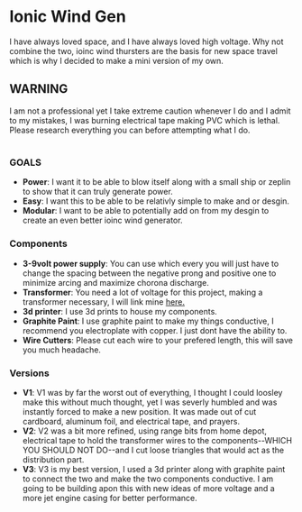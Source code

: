 # Ionic Wind Gen

I have always loved space, and I have always loved high voltage. Why not combine the two, ioinc wind thursters are the basis for new space travel which is why I decided to make a mini version of my own.

## **WARNING**
I am not a professional yet I take extreme caution whenever I do and I admit to my mistakes, I was burning electrical tape making PVC which is lethal. Please research everything you can before attempting what I do.

#

### **GOALS**
- **Power**: I want it to be able to blow itself along with a small ship or zeplin to show that it can truly generate power.
- **Easy**: I want this to be able to be relativly simple to make and or desgin.
- **Modular**: I want to be able to potentially add on from my desgin to create an even better ioinc wind generator.


### **Components**
- **3-9volt power supply**: You can use which every you will just have to change the spacing between the negative prong and positive one to minimize arcing and maximize chorona discharge.
- **Transformer**: You need a lot of voltage for this project, making a transformer necessary, I will link mine [here.](https://www.amazon.com/DEVMO-400000V-Step-up-High-Voltage-Generator/dp/B07T3XDMH8?pd_rd_w=AB0ob&content-id=amzn1.sym.55f2405b-2aa3-4fa1-95e2-48a0da8f4e9a&pf_rd_p=55f2405b-2aa3-4fa1-95e2-48a0da8f4e9a&pf_rd_r=GYSF079SXB10VJ5NSB7Z&pd_rd_wg=6PKYu&pd_rd_r=38afa95a-391d-4ad1-ab38-85eea5824137&pd_rd_i=B07T3XDMH8&ref_=pd_bap_d_grid_rp_0_1_ec_pd_rhf_ee_s_rp_c_d_sccl_2_6_t&th=1)
- **3d printer**: I use 3d prints to house my components.
- **Graphite Paint**: I use graphite paint to make my things conductive, I recommend you electroplate with copper. I just dont have the ability to.
- **Wire Cutters**: Please cut each wire to your prefered length, this will save you much headache.


### **Versions**
- **V1**: V1 was by far the worst out of everything, I thought I could loosley make this without much thought, yet I was severly humbled and was instantly forced to make a new position. It was made out of cut cardboard, aluminum foil, and electrical tape, and prayers.
- **V2**: V2 was a bit more refined, using range bits from home depot, electrical tape to hold the transformer wires to the components--WHICH YOU SHOULD NOT DO--and I cut loose triangles that would act as the distribution part.
- **V3**: V3 is my best version, I used a 3d printer along with graphite paint to connect the two and make the two components conductive. I am going to be building apon this with new ideas of more voltage and a more jet engine casing for better performance.
